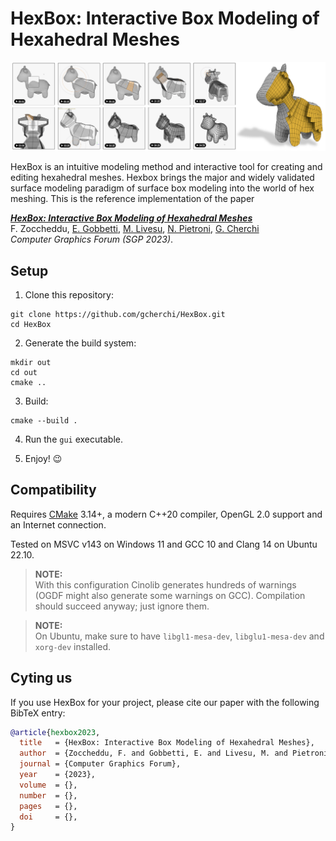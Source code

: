 # HexBox: Interactive Box Modeling of Hexahedral Meshes

<p align="center"><img src="teaser.png"></p>

HexBox is an intuitive modeling method and interactive tool for creating and editing hexahedral meshes.
Hexbox brings the major and widely validated surface modeling paradigm of surface box modeling into the world of hex meshing.
This is the reference implementation of the paper

[***HexBox: Interactive Box Modeling of Hexahedral Meshes***]() </br>
F. Zoccheddu, [E. Gobbetti](https://www.crs4.it/peopledetails/8/enrico-gobbetti/), [M. Livesu](http://pers.ge.imati.cnr.it/livesu/), [N. Pietroni](https://www.nicopietroni.com), [G. Cherchi](http://www.gianmarcocherchi.com)</br>
_Computer Graphics Forum (SGP 2023)_.

## Setup

1. Clone this repository:

```Shell
git clone https://github.com/gcherchi/HexBox.git
cd HexBox
```

2. Generate the build system:

```Shell
mkdir out
cd out
cmake ..
```

3. Build:

```Shell
cmake --build .
```

4. Run the `gui` executable.

5. Enjoy! 😉

## Compatibility

Requires [CMake](https://cmake.org/) 3.14+, a modern C++20 compiler, OpenGL 2.0 support and an Internet connection.

Tested on MSVC v143 on Windows 11 and GCC 10 and Clang 14 on Ubuntu 22.10. 

> **NOTE:**  
> With this configuration Cinolib generates hundreds of warnings (OGDF might also generate some warnings on GCC). Compilation should succeed anyway; just ignore them.

> **NOTE:**  
> On Ubuntu, make sure to have `libgl1-mesa-dev`, `libglu1-mesa-dev` and `xorg-dev` installed.

## Cyting us

If you use HexBox for your project, please cite our paper with the following BibTeX entry: 

```bibtex
@article{hexbox2023,
  title   = {HexBox: Interactive Box Modeling of Hexahedral Meshes},
  author  = {Zoccheddu, F. and Gobbetti, E. and Livesu, M. and Pietroni, N. and Cherchi, G.},
  journal = {Computer Graphics Forum},
  year    = {2023},
  volume  = {},
  number  = {},
  pages   = {},
  doi     = {},
}
```
